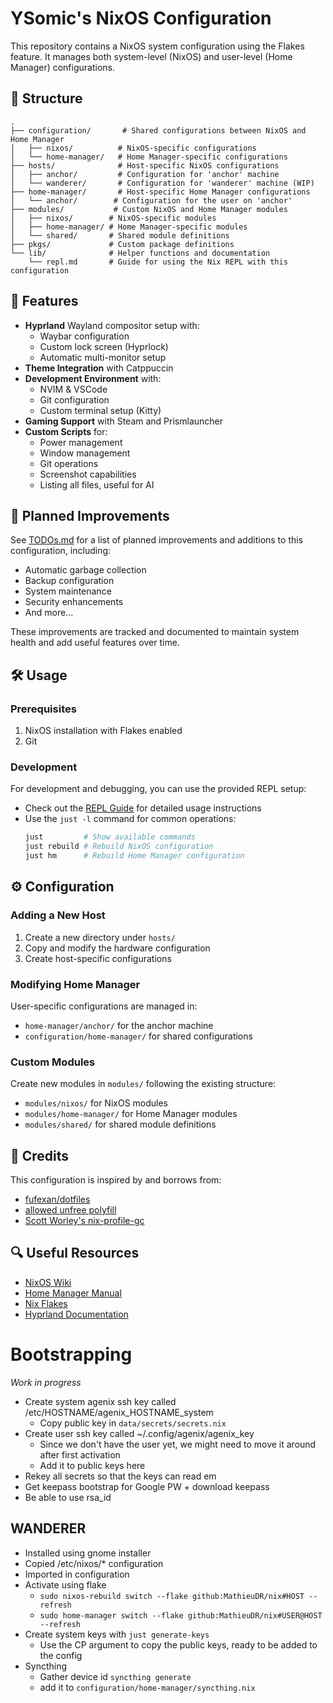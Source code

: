 # YSomic's NixOS Configuration

This repository contains a NixOS system configuration using the Flakes feature. It manages both system-level (NixOS) and user-level (Home Manager) configurations.

## 📁 Structure

```
.
├── configuration/       # Shared configurations between NixOS and Home Manager
│   ├── nixos/          # NixOS-specific configurations
│   └── home-manager/   # Home Manager-specific configurations
├── hosts/              # Host-specific NixOS configurations
│   ├── anchor/         # Configuration for 'anchor' machine
│   └── wanderer/       # Configuration for 'wanderer' machine (WIP)
├── home-manager/       # Host-specific Home Manager configurations
│   └── anchor/        # Configuration for the user on 'anchor'
├── modules/           # Custom NixOS and Home Manager modules
│   ├── nixos/        # NixOS-specific modules
│   ├── home-manager/ # Home Manager-specific modules
│   └── shared/       # Shared module definitions
├── pkgs/             # Custom package definitions
└── lib/              # Helper functions and documentation
    └── repl.md       # Guide for using the Nix REPL with this configuration
```

## 🚀 Features

- **Hyprland** Wayland compositor setup with:
  - Waybar configuration
  - Custom lock screen (Hyprlock)
  - Automatic multi-monitor setup
- **Theme Integration** with Catppuccin
- **Development Environment** with:
  - NVIM & VSCode
  - Git configuration
  - Custom terminal setup (Kitty)
- **Gaming Support** with Steam and Prismlauncher
- **Custom Scripts** for:
  - Power management
  - Window management
  - Git operations
  - Screenshot capabilities
  - Listing all files, useful for AI

## 📝 Planned Improvements

See [TODOs.md](./TODOs.md) for a list of planned improvements and additions to this configuration, including:
- Automatic garbage collection
- Backup configuration
- System maintenance
- Security enhancements
- And more...

These improvements are tracked and documented to maintain system health and add useful features over time.

## 🛠 Usage

### Prerequisites

1. NixOS installation with Flakes enabled
2. Git

### Development

For development and debugging, you can use the provided REPL setup:
- Check out the [REPL Guide](./lib/repl.md) for detailed usage instructions
- Use the `just -l` command for common operations:
  ```bash
  just         # Show available commands
  just rebuild # Rebuild NixOS configuration
  just hm      # Rebuild Home Manager configuration
  ```

## ⚙️ Configuration

### Adding a New Host

1. Create a new directory under `hosts/`
2. Copy and modify the hardware configuration
3. Create host-specific configurations

### Modifying Home Manager

User-specific configurations are managed in:
- `home-manager/anchor/` for the anchor machine
- `configuration/home-manager/` for shared configurations

### Custom Modules

Create new modules in `modules/` following the existing structure:
- `modules/nixos/` for NixOS modules
- `modules/home-manager/` for Home Manager modules
- `modules/shared/` for shared module definitions

## 🤝 Credits

This configuration is inspired by and borrows from:
- [fufexan/dotfiles](https://github.com/fufexan/dotfiles/)
- [allowed unfree polyfill](https://discourse.nixos.org/t/use-nixpkgs-config-allowunfreepredicate-in-multiple-nix-file/36590)
- [Scott Worley's nix-profile-gc](https://git.scottworley.com/nix-profile-gc)

## 🔍 Useful Resources
- [NixOS Wiki](https://nixos.wiki/)
- [Home Manager Manual](https://nix-community.github.io/home-manager/)
- [Nix Flakes](https://nixos.wiki/wiki/Flakes)
- [Hyprland Documentation](https://wiki.hyprland.org/)

# Bootstrapping

*Work in progress*
- Create system agenix ssh key called /etc/HOSTNAME/agenix_HOSTNAME_system
    - Copy public key in `data/secrets/secrets.nix`
- Create user ssh key called ~/.config/agenix/agenix_key
    - Since we don't have the user yet, we might need to move it around after first activation
    - Add it to public keys here
- Rekey all secrets so that the keys can read em
- Get keepass bootstrap for Google PW + download keepass
- Be able to use rsa_id

## WANDERER
- Installed using gnome installer
- Copied /etc/nixos/* configuration
- Imported in configuration
- Activate using flake
    - `sudo nixos-rebuild switch --flake github:MathieuDR/nix#HOST --refresh`
    - `sudo home-manager switch --flake github:MathieuDR/nix#USER@HOST --refresh`
- Create system keys with `just generate-keys`
    - Use the CP argument to copy the public keys, ready to be added to the config
- Syncthing
    - Gather device id `syncthing generate`
    - add it to `configuration/home-manager/syncthing.nix`
